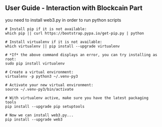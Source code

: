 ## User Guide - Interaction with Blockcain Part

you need to install web3.py in order to run python scripts

```shell
# Install pip if it is not available:
which pip || curl https://bootstrap.pypa.io/get-pip.py | python

# Install virtualenv if it is not available:
which virtualenv || pip install --upgrade virtualenv

# *If* the above command displays an error, you can try installing as root:
sudo pip install virtualenv

# Create a virtual environment:
virtualenv -p python3 ~/.venv-py3

# Activate your new virtual environment:
source ~/.venv-py3/bin/activate

# With virtualenv active, make sure you have the latest packaging tools
pip install --upgrade pip setuptools

# Now we can install web3.py...
pip install --upgrade web3
```
